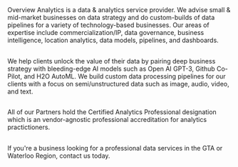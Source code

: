 
##

Overview Analytics is a data & analytics service provider. We advise small & mid-market businesses on data strategy and do custom-builds of data pipelines for a variety of technology-based businesses. Our areas of expertise include commercialization/IP, data governance, business intelligence, location analytics, data models, pipelines, and dashboards.

##
We help clients unlock the value of their data by pairing deep business strategy with bleeding-edge AI models such as Open AI GPT-3, Github Co-Pilot, and H2O AutoML. We build custom data processing pipelines for our clients with a focus on semi/unstructured data such as image, audio, video, and text. 

##
All of our Partners hold the Certified Analytics Professional designation which is an vendor-agnostic professional accreditation for  analytics practictioners. 

##
If you're a business looking for a professional data services in the GTA or Waterloo Region, contact us today.